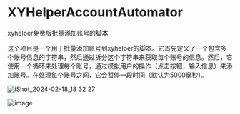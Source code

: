 # XYHelperAccountAutomator
xyhelper免费版批量添加账号的脚本

这个项目是一个用于批量添加账号到xyhelper的脚本。它首先定义了一个包含多个账号信息的字符串，然后通过拆分这个字符串来获取每个账号的信息。然后，它使用一个循环来处理每个账号，通过模拟用户的操作（点击按钮，输入信息）来添加账号。在处理每个账号之间，它会暂停一段时间（默认为5000毫秒）。

![iShot_2024-02-18_18 32 27](https://github.com/akl7777777/XYHelperAccountAutomator/assets/84266551/00a63ce6-769f-4712-8e1c-2ba33be57bc1)

![image](https://github.com/akl7777777/XYHelperAccountAutomator/assets/84266551/7a2470aa-22ab-47e5-810f-461ece93c453)
